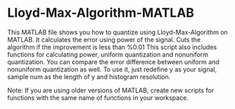# Lloyd-Max-Algorithm-MATLAB

This MATLAB file shows you how to quantize using Lloyd-Max-Algorithm on MATLAB. It calculates the error using power of the signal. Cuts the algorithm if the improvement is less than %0.01
This script also includes functions for calculating power, uniform quantization and nonuniform quantization. You can compare the error difference between uniform and nonuniform quantization as well. To use it, just redefine y as your signal, sample num as the length of y and histogram resolution.

Note: If you are using older versions of MATLAB, create new scripts for functions with the same name of functions in your workspace. 
